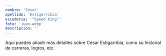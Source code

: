 ```yaml
---
nombre: 'Cesar'
apellido: 'Estigarribia'
escuderia: '"Speed King"'
foto: 'juan.webp'
descripcion: ''
---
```


Aquí puedes añadir más detalles sobre Cesar Estigarribia, como su historial de carreras, logros, etc.
